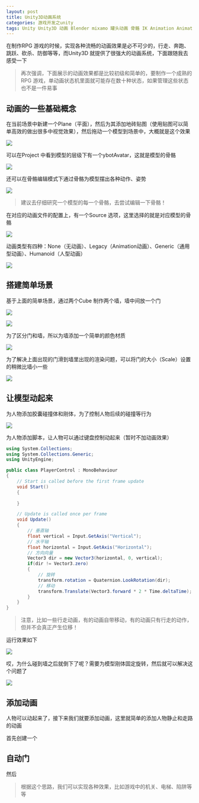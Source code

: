 ```yaml
---
layout: post
title: Unity3D动画系统
categories: 游戏开发之unity
tags: Unity Unity3D 动画 Blender mixamo 罐头动画 骨骼 IK Animation Animator 动画控制器 烘焙 模型 fbx Layer 动画状态机 trigger 触发器 关键帧 帧 
---
```


在制作RPG 游戏的时候，实现各种流畅的动画效果是必不可少的，行走、奔跑、跳跃、砍杀、防御等等，而Unity3D 就提供了很强大的动画系统，下面跟随我去感受一下

>再次强调，下面展示的动画效果都是比较初级和简单的，要制作一个成熟的RPG 游戏，单动画状态机里面就可能存在数十种状态，如果管理这些状态也不是一件易事

## 动画的一些基础概念

在当前场景中新建一个Plane（平面），然后为其添加地砖贴图（使用贴图可以简单高效的做出很多中视觉效果），然后拖动一个模型到场景中，大概就是这个效果

![](../media/image/2019-10-07/01.png)

可以在Project 中看到模型的层级下有一个ybotAvatar，这就是模型的骨骼

![](../media/image/2019-10-07/02.gif)

还可以在骨骼编辑模式下通过骨骼为模型摆出各种动作、姿势

![](../media/image/2019-10-07/03.gif)

>建议去仔细研究一个模型的每一个骨骼，去尝试编辑一下骨骼！

在对应的动画文件的配置上，有一个Source 选项，这里选择的就是对应模型的骨骼

![](../media/image/2019-10-07/04.gif)

动画类型有四种：None（无动画）、Legacy（Animation动画）、Generic（通用型动画）、Humanoid（人型动画）

![](../media/image/2019-10-07/05.gif)

## 搭建简单场景

基于上面的简单场景，通过两个Cube 制作两个墙，墙中间放一个门

![](../media/image/2019-10-07/01-01.png)

![](../media/image/2019-10-07/01-02.gif)

为了区分门和墙，所以为墙添加一个简单的颜色材质

![](../media/image/2019-10-07/01-03.gif)

为了解决上面出现的门滑到墙里出现的渲染问题，可以将门的大小（Scale）设置的稍微比墙小一些

![](../media/image/2019-10-07/01-04.gif)

## 让模型动起来

为人物添加胶囊碰撞体和刚体，为了控制人物后续的碰撞等行为

![](../media/image/2019-10-07/02-01.gif)

为人物添加脚本，让人物可以通过键盘控制动起来（暂时不加动画效果）

```c#
using System.Collections;
using System.Collections.Generic;
using UnityEngine;

public class PlayerControl : MonoBehaviour
{
    // Start is called before the first frame update
    void Start()
    {
        
    }

    // Update is called once per frame
    void Update()
    {
        // 垂直轴
        float vertical = Input.GetAxis("Vertical");
        // 水平轴
        float horizontal = Input.GetAxis("Horizontal");
        // 方向向量
        Vector3 dir = new Vector3(horizontal, 0, vertical);
        if(dir != Vector3.zero)
        {
            // 旋转
            transform.rotation = Quaternion.LookRotation(dir);
            // 移动
            transform.Translate(Vector3.forward * 2 * Time.deltaTime);
        }
    }
}
```

>注意，比如一些行走动画，有的动画自带移动，有的动画只有行走的动作，但并不会真正产生位移！

运行效果如下

![](../media/image/2019-10-07/02-02.gif)

哎，为什么碰到墙之后就倒下了呢？需要为模型刚体固定旋转，然后就可以解决这个问题了

![](../media/image/2019-10-07/02-03.gif)

## 添加动画

人物可以动起来了，接下来我们就要添加动画，这里就简单的添加人物静止和走路的动画

首先创建一个

## 自动门


然后

>根据这个思路，我们可以实现各种效果，比如游戏中的机关、电梯、陷阱等等

## 